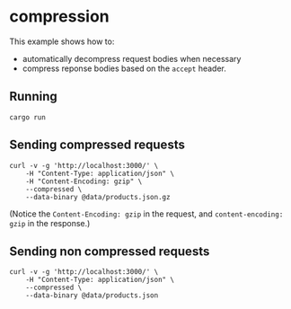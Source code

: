 # compression

This example shows how to:
- automatically decompress request bodies when necessary
- compress reponse bodies based on the `accept` header.

## Running

```
cargo run
```

## Sending compressed requests

```
curl -v -g 'http://localhost:3000/' \
    -H "Content-Type: application/json" \
    -H "Content-Encoding: gzip" \
    --compressed \
    --data-binary @data/products.json.gz
```

(Notice the `Content-Encoding: gzip` in the request, and `content-encoding: gzip` in the response.)

## Sending non compressed requests

```
curl -v -g 'http://localhost:3000/' \
    -H "Content-Type: application/json" \
    --compressed \
    --data-binary @data/products.json
```
